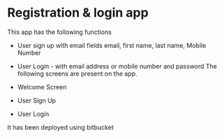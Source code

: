 # Registration & login app
This app has the following functions
- User sign up with email fields email, first name, last name, Mobile Number
- User Login - with email address or mobile number and password
The following screens are present on the app.

 - Welcome Screen
 - User Sign Up
 - User Login

It has been deployed using bitbucket
